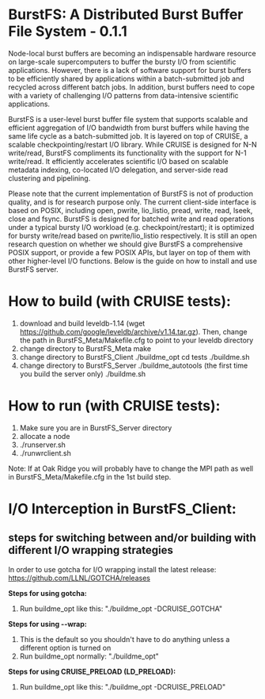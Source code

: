# BurstFS: A Distributed Burst Buffer File System - 0.1.1
Node-local burst buffers are becoming an indispensable hardware
resource on large-scale supercomputers to buffer the bursty
I/O from scientific applications. However, there is a lack of
software support for burst buffers to be efficiently shared by
applications within a batch-submitted job and recycled across
different batch jobs. In addition, burst buffers need to cope with
a variety of challenging I/O patterns from data-intensive scientific
applications.

BurstFS is a user-level burst buffer file system that supports scalable 
and efficient aggregation of I/O bandwidth from burst buffers while
having the same life cycle as a batch-submitted job. It is layered 
on top of CRUISE, a scalable checkpointing/restart I/O library. 
While CRUISE is designed for N-N write/read, BurstFS compliments its 
functionality with the support for N-1 write/read. It efficiently 
accelerates scientific I/O based on scalable metadata 
indexing, co-located I/O delegation, and server-side read clustering and
pipelining.


Please note that the current implementation of BurstFS is not of production 
quality, and is for research purpose only. The current client-side interface is based on POSIX, 
including open, pwrite, lio_listio, pread, write, read, lseek, close and fsync. BurstFS is designed 
for batched write and read operations under a typical bursty I/O workload (e.g. checkpoint/restart);
 it is optimized for bursty write/read based on pwrite/lio_listio respectively. It is still an open 
research question on whether we should give BurstFS a comprehensive POSIX support, or provide a few POSIX 
APIs, but layer on top of them with other higher-level I/O functions. Below is the 
guide on how to install and use BurstFS server.

# How to build (with CRUISE tests):
1. download and build leveldb-1.14 (wget https://github.com/google/leveldb/archive/v1.14.tar.gz). 
   Then, change the path in BurstFS_Meta/Makefile.cfg to point to your leveldb directory  
2. change directory to BurstFS_Meta
   make
3. change directory to BurstFS_Client
   ./buildme_opt
   cd tests
   ./buildme.sh
4. change directory to BurstFS_Server
   ./buildme_autotools (the first time you build the server only)
   ./buildme.sh

# How to run (with CRUISE tests): 
1. Make sure you are in BurstFS_Server directory
2. allocate a node 
3. ./runserver.sh
4. ./runwrclient.sh

Note: If at Oak Ridge you will probably have to change the MPI path as well in 
BurstFS_Meta/Makefile.cfg in the 1st build step.
 
# I/O Interception in BurstFS_Client:

## steps for switching between and/or building with different I/O wrapping strategies

In order to use gotcha for I/O wrapping install the latest release:
https://github.com/LLNL/GOTCHA/releases

**Steps for using gotcha:**
1. Run buildme_opt like this: "./buildme_opt -DCRUISE_GOTCHA"

**Steps for using --wrap:**
1. This is the default so you shouldn't have to do anything unless 
a different option is turned on 
2. Run buildme_opt normally: "./buildme_opt"

**Steps for using CRUISE_PRELOAD (LD_PRELOAD):**
1. Run buildme_opt like this: "./buildme_opt -DCRUISE_PRELOAD"
  
